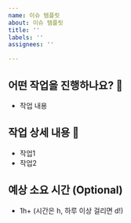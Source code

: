 ```yaml
---
name: 이슈 템플릿
about: 이슈 템플릿
title: ''
labels: ''
assignees: ''

---
```


## 어떤 작업을 진행하나요? 🤔
- 작업 내용

## 작업 상세 내용 📝
- 작업1
- 작업2

## 예상 소요 시간 (Optional)
- 1h+ (시간은 h, 하루 이상 걸리면 d!)
